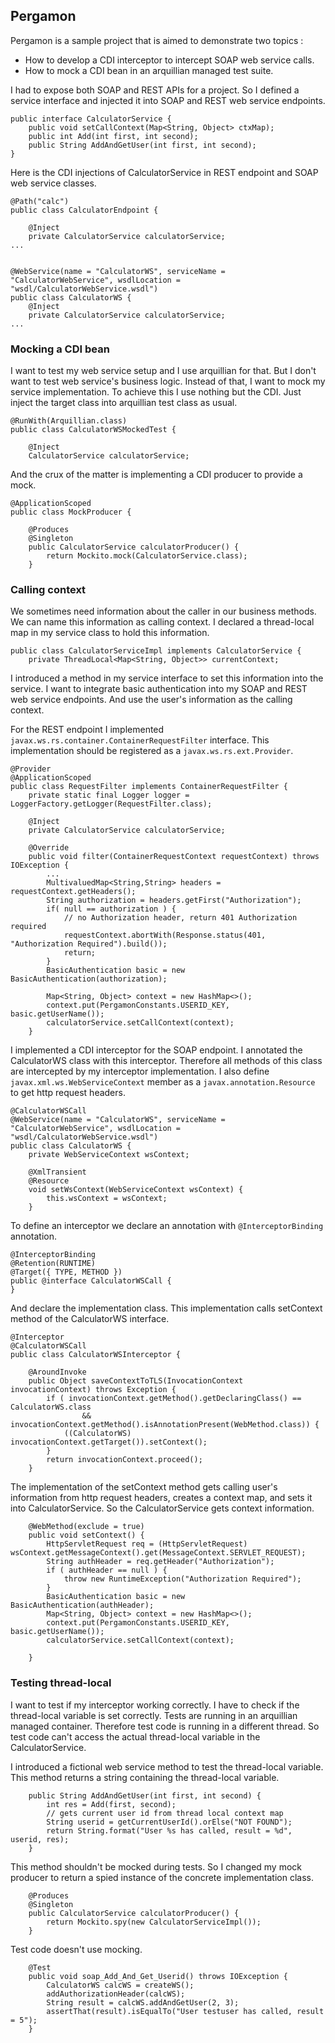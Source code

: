 ## Pergamon

Pergamon is a sample project that is aimed to demonstrate two topics :

* How to develop a CDI interceptor to intercept SOAP web service calls.
* How to mock a CDI bean in an arquillian managed test suite.


I had to expose both SOAP and REST APIs for a project. So I defined a service interface and injected it into SOAP and REST web service endpoints.

```
public interface CalculatorService {
	public void setCallContext(Map<String, Object> ctxMap);
	public int Add(int first, int second);
	public String AddAndGetUser(int first, int second);
}
```

Here is the CDI injections of CalculatorService in REST endpoint and SOAP web service classes.

```
@Path("calc")
public class CalculatorEndpoint {

	@Inject
	private CalculatorService calculatorService;
...
	

@WebService(name = "CalculatorWS", serviceName = "CalculatorWebService", wsdlLocation = "wsdl/CalculatorWebService.wsdl")
public class CalculatorWS {
	@Inject
	private CalculatorService calculatorService;
...	
```

### Mocking a CDI bean
I want to test my web service setup and I use arquillian for that. But I don't want to test web service's business logic. Instead of that, I want to mock my service implementation. To achieve this I use nothing but the CDI. Just inject the target class into arquillian test class as usual.

```
@RunWith(Arquillian.class)
public class CalculatorWSMockedTest {

	@Inject
	CalculatorService calculatorService;
```	

And the crux of the matter is implementing a CDI producer to provide a mock.

```
@ApplicationScoped
public class MockProducer {

	@Produces
    @Singleton
    public CalculatorService calculatorProducer() {
        return Mockito.mock(CalculatorService.class);
    }
```


### Calling context
We sometimes need information about the caller in our business methods. We can name this information as calling context. I declared a thread-local map in my service class to hold this information.

```
public class CalculatorServiceImpl implements CalculatorService {
	private ThreadLocal<Map<String, Object>> currentContext;
```

I introduced a method in my service interface to set this information into the service. I want to integrate basic authentication into my SOAP and REST web service endpoints. And use the user's information as the calling context.

For the REST endpoint I implemented `javax.ws.rs.container.ContainerRequestFilter` interface. This implementation should be registered as a `javax.ws.rs.ext.Provider`.

```
@Provider
@ApplicationScoped
public class RequestFilter implements ContainerRequestFilter {
	private static final Logger logger = LoggerFactory.getLogger(RequestFilter.class);

	@Inject
	private CalculatorService calculatorService;

	@Override
	public void filter(ContainerRequestContext requestContext) throws IOException {
		...
		MultivaluedMap<String,String> headers = requestContext.getHeaders();
		String authorization = headers.getFirst("Authorization");
		if( null == authorization ) {
			// no Authorization header, return 401 Authorization required
			requestContext.abortWith(Response.status(401, "Authorization Required").build());
			return;
		}
		BasicAuthentication basic = new BasicAuthentication(authorization);
		
		Map<String, Object> context = new HashMap<>();
		context.put(PergamonConstants.USERID_KEY, basic.getUserName());
		calculatorService.setCallContext(context);
	}

```

I implemented a CDI interceptor for the SOAP endpoint. I annotated the CalculatorWS class with this interceptor. Therefore all methods of this class are intercepted by my interceptor implementation. I also define `javax.xml.ws.WebServiceContext` member as a `javax.annotation.Resource` to get http request headers. 

```
@CalculatorWSCall
@WebService(name = "CalculatorWS", serviceName = "CalculatorWebService", wsdlLocation = "wsdl/CalculatorWebService.wsdl")
public class CalculatorWS {
	private WebServiceContext wsContext;
	
	@XmlTransient
	@Resource
	void setWsContext(WebServiceContext wsContext) {
		this.wsContext = wsContext;
	}

``````

To define an interceptor we declare an annotation with `@InterceptorBinding` annotation.

```
@InterceptorBinding
@Retention(RUNTIME)
@Target({ TYPE, METHOD })
public @interface CalculatorWSCall {
}
```

And declare the implementation class. This implementation calls setContext method of the CalculatorWS interface.

```
@Interceptor
@CalculatorWSCall
public class CalculatorWSInterceptor {

	@AroundInvoke
	public Object saveContextToTLS(InvocationContext invocationContext) throws Exception {
		if ( invocationContext.getMethod().getDeclaringClass() == CalculatorWS.class 
				&& invocationContext.getMethod().isAnnotationPresent(WebMethod.class)) {
			((CalculatorWS) invocationContext.getTarget()).setContext();
		}
		return invocationContext.proceed();
	}

```

The implementation of the setContext method gets calling user's information from http request headers, creates a context map, and sets it into CalculatorService. So the CalculatorService gets context information.

```
	@WebMethod(exclude = true)
	public void setContext() {
		HttpServletRequest req = (HttpServletRequest) wsContext.getMessageContext().get(MessageContext.SERVLET_REQUEST);
		String authHeader = req.getHeader("Authorization");
		if ( authHeader == null ) {
			throw new RuntimeException("Authorization Required");
		}
		BasicAuthentication basic = new BasicAuthentication(authHeader);
		Map<String, Object> context = new HashMap<>();
		context.put(PergamonConstants.USERID_KEY, basic.getUserName());
		calculatorService.setCallContext(context);

	}
```

### Testing thread-local

I want to test if my interceptor working correctly. I have to check if the thread-local variable is set correctly. Tests are running in an arquillian managed container. Therefore test code is running in a different thread. So test code can't access the actual thread-local variable in the CalculatorService.

I introduced a fictional web service method to test the thread-local variable. This method returns a string containing the thread-local variable.

```
	public String AddAndGetUser(int first, int second) {
		int res = Add(first, second);
		// gets current user id from thread local context map
		String userid = getCurrentUserId().orElse("NOT FOUND");
		return String.format("User %s has called, result = %d", userid, res);
	}
```

This method shouldn't be mocked during tests. So I changed my mock producer to return a spied instance of the concrete implementation class.

```
	@Produces
    @Singleton
    public CalculatorService calculatorProducer() {
        return Mockito.spy(new CalculatorServiceImpl());
    }
```

Test code doesn't use mocking.

```
	@Test
	public void soap_Add_And_Get_Userid() throws IOException {
		CalculatorWS calcWS = createWS();
		addAuthorizationHeader(calcWS);
		String result = calcWS.addAndGetUser(2, 3);
		assertThat(result).isEqualTo("User testuser has called, result = 5");
	}
```


